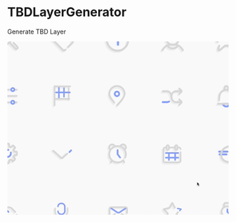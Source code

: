 # TBDLayerGenerator
Generate TBD Layer

![image](https://github.com/hanamiju/TBDLayerGenerator/blob/master/example/image.gif "image")